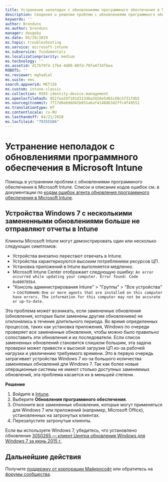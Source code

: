 ```yaml
---
title: Устранение неполадок с обновлениями программного обеспечения в Microsoft Intune в Azure | Документация Майкрософт
description: Сведения о решении проблем с обновлениями программного обеспечения в Microsoft Intune.
keywords: ''
author: Brenduns
ms.author: brenduns
manager: dougeby
ms.date: 05/29/2019
ms.topic: troubleshooting
ms.service: microsoft-intune
ms.subservice: fundamentals
ms.localizationpriority: medium
ms.technology: ''
ms.assetid: d17b70f4-17b4-4d89-88fd-70fa4f34fbea
ROBOTS: ''
ms.reviewer: mghadial
ms.suite: ems
search.appverid: MET150
ms.custom: intune-classic
ms.collection: M365-identity-device-management
ms.openlocfilehash: 851fea24f101d313dba3426e5d65c60c5f31fdb5
ms.sourcegitcommit: 7f17d6eb9dd41b031a6af4148863d2ffc4f49551
ms.translationtype: HT
ms.contentlocale: ru-RU
ms.lasthandoff: 04/21/2020
ms.locfileid: "79355586"
---
```

# <a name="troubleshoot-software-updates-in-microsoft-intune"></a>Устранение неполадок с обновлениями программного обеспечения в Microsoft Intune

Помощь в устранении проблем с обновлениями программного обеспечения в Microsoft Intune. Список и описание кодов ошибок см. в документации по [кодам ошибок агента обновления программного обеспечения в Microsoft Intune](../protect/software-update-agent-error-codes.md).

## <a name="windows-7-devices-with-many-superseded-updates-stop-reporting-to-intune"></a>Устройства Windows 7 с несколькими замененными обновлениями больше не отправляют отчеты в Intune

Клиенты Microsoft Intune могут демонстрировать один или несколько следующих симптомов:

- Устройства внезапно перестают отвечать в Intune.  
- Устройства характеризуются высоким потреблением ресурсов ЦП.
- Установка приложений в Intune выполняется медленно.
- Microsoft Intune Center отображает следующую ошибку: `An error occurred while updating your computer. Error found: Code 0x800705b4`.
- "Консоль администрирования Intune" > "Группы" > "Все устройства" > состояние: `One or more agents that are installed on this computer have errors. The information for this computer may not be accurate or up-to-date.`

Эта проблема может возникать, если замененные обновления (обновления, которые были заменены другим обновлением) не отклонялись в течение длительного периода. Во время определенных процессов, таких как установка приложения, Windows по очереди проверяет все замененные обновления, чтобы можно было правильно сопоставить эти обновления и их последователи. Если список замененных обновлений становится слишком большим, эта задача проверки может привести к высокой загрузке ЦП из-за рабочей нагрузки и увеличению требуемого времени. Это в первую очередь затрагивает устройства Windows 7 из-за большого количества заменяемых обновлений для Windows 7. Так как более новые операционные системы не имеют столько доступных заменяемых обновлений, эта проблема касается их в меньшей степени.

**Решение**

1. Войдите в [Intune](https://go.microsoft.com/fwlink/?linkid=2090973).
2. Выберите **Обновления программного обеспечения**.
3. Отклоните все замененные обновления, которые могут применяться для Windows 7 или приложений (например, Microsoft Office), установленных на затронутых клиентах.
4. Перезапустите затронутые клиенты.

Если вы используете Windows 7, убедитесь, что установлено обновление [3050265 — клиент Центра обновления Windows для Windows 7 за июнь 2015 г.](https://support.microsoft.com/kb/3050265)

## <a name="next-steps"></a>Дальнейшие действия

Получите [поддержку от корпорации Майкрософт](get-support.md) или обратитесь на [форумы сообщества](https://social.technet.microsoft.com/Forums/en-US/home?category=microsoftintune).